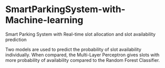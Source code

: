# SmartParkingSystem-with-Machine-learning
Smart Parking System with Real-time slot allocation and slot availability prediction

Two models are used to predict the probability of slot availability individually. When compared, the Multi-Layer Perceptron gives slots with more probability of availability compared to the Random Forest Classifier.
